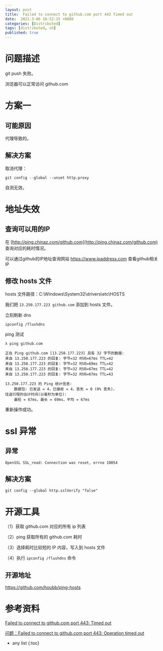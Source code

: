```yaml
---
layout: post
title:  Failed to connect to github.com port 443 Timed out
date:  2021-3-06 16:52:15 +0800
categories: [Distributed]
tags: [distributed, sh]
published: true
---
```



# 问题描述


git push 失败。

浏览器可以正常访问 github.com


# 方案一

## 可能原因

代理导致的。

## 解决方案

取消代理：

```
git config --global --unset http.proxy
```

自测无效。

# 地址失效


## 查询可以用的IP

在 [http://ping.chinaz.com/github.com](http://ping.chinaz.com/github.com) 查询对应的耗时情况。

可以通过github的IP地址查询网站 https://www.ipaddress.com 查看github相关IP

## 修改 hosts 文件

hosts 文件路径：C:\Windows\System32\drivers\etc\HOSTS

我们把 `13.250.177.223 github.com` 添加到 hosts 文件。

立刻刷新 dns

```
ipconfig /flushdns
```

ping 测试

```
λ ping github.com

正在 Ping github.com [13.250.177.223] 具有 32 字节的数据:
来自 13.250.177.223 的回复: 字节=32 时间=67ms TTL=42
来自 13.250.177.223 的回复: 字节=32 时间=69ms TTL=42
来自 13.250.177.223 的回复: 字节=32 时间=67ms TTL=42
来自 13.250.177.223 的回复: 字节=32 时间=67ms TTL=43

13.250.177.223 的 Ping 统计信息:
    数据包: 已发送 = 4，已接收 = 4，丢失 = 0 (0% 丢失)，
往返行程的估计时间(以毫秒为单位):
    最短 = 67ms，最长 = 69ms，平均 = 67ms
```

重新操作成功。

# ssl 异常

## 异常

```
OpenSSL SSL_read: Connection was reset, errno 10054
```

## 解决方案

```
git config --global http.sslVerify "false"
```

# 开源工具

（1）获取 github.com 对应的所有 ip 列表

（2）ping 获取所有的 github.com 耗时

（3）选择耗时比较短的 IP 内容，写入到 hosts 文件

（4）执行 `ipconfig /flushdns` 命令


## 开源地址

https://github.com/houbb/ping-hosts

# 参考资料

[Failed to connect to github.com port 443: Timed out](https://blog.csdn.net/yy339452689/article/details/104040279)

[问题：Failed to connect to github.com port 443: Operation timed out](https://www.jianshu.com/p/471aeba64724)

* any list
{:toc}